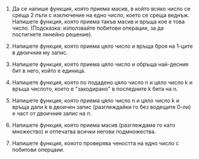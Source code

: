 1. Да се напише функция, която приема масив, в който всяко число се среща 2 пъти с изключение на едно число, което се 
   среща веднъж. Напишете функция, която приема такъв масив и връща кое е това число. (Подсказка: използвайте побитови 
   операции, за да постигнете линейно решение).

2. Напишете функция, която приема цяло число и връща броя на 1-ците в двоичния му запис.

3. Напишете функция, която приема цяло число и обръща най-десния бит в него, който е единица.

4. Напишете функция, която по подадено цяло число n и цяло число k и връща числото, което е "закодирано" в последните k 
   бита на n.

5. Напишете функция, която приема цяло число n и цяло число k и връща дали k в двоичен запис (разглеждайки го без 
   водещите 0-ли) е част от двоичния запис на n.

6. Напишете функция, която приема масив (разглеждаме го като множество) и отпечатва всички негови подмножества.

7. Напишете функция, кояото проверява чеността на едно число с побитови оперцаии.

